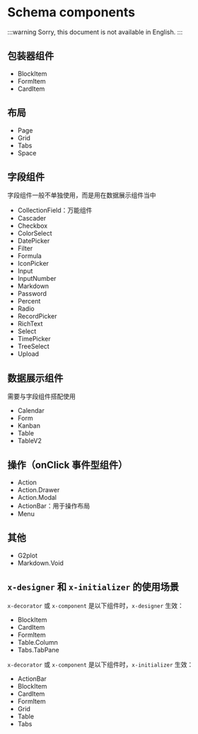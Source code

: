 # Schema components

:::warning
Sorry, this document is not available in English.
:::

## 包装器组件

- BlockItem
- FormItem
- CardItem

## 布局

- Page
- Grid
- Tabs
- Space

## 字段组件

字段组件一般不单独使用，而是用在数据展示组件当中

- CollectionField：万能组件
- Cascader
- Checkbox
- ColorSelect
- DatePicker
- Filter
- Formula
- IconPicker
- Input
- InputNumber
- Markdown
- Password
- Percent
- Radio
- RecordPicker
- RichText
- Select
- TimePicker
- TreeSelect
- Upload

## 数据展示组件

需要与字段组件搭配使用

- Calendar
- Form
- Kanban
- Table
- TableV2

## 操作（onClick 事件型组件）

- Action
- Action.Drawer
- Action.Modal
- ActionBar：用于操作布局
- Menu

## 其他

- G2plot
- Markdown.Void

## `x-designer` 和 `x-initializer` 的使用场景

`x-decorator` 或 `x-component` 是以下组件时，`x-designer` 生效：

- BlockItem
- CardItem
- FormItem
- Table.Column
- Tabs.TabPane

`x-decorator` 或 `x-component` 是以下组件时，`x-initializer` 生效：

- ActionBar
- BlockItem
- CardItem
- FormItem
- Grid
- Table
- Tabs
